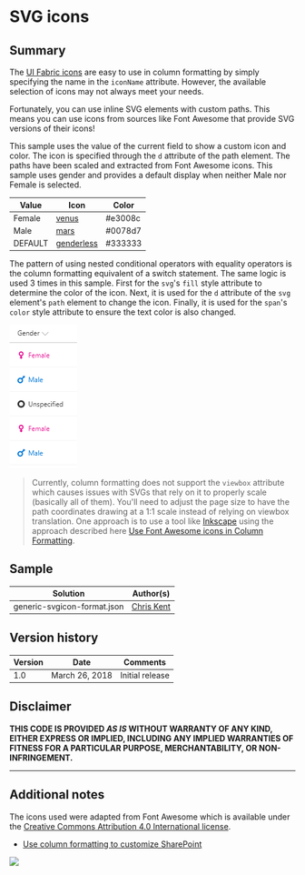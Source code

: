 # SVG icons

## Summary
The [UI Fabric icons](https://developer.microsoft.com/en-us/fabric#/styles/icons) are easy to use in column formatting by simply specifying the name in the `iconName` attribute. However, the available selection of icons may not always meet your needs.

Fortunately, you can use inline SVG elements with custom paths. This means you can use icons from sources like Font Awesome that provide SVG versions of their icons!

This sample uses the value of the current field to show a custom icon and color. The icon is specified through the `d` attribute of the path element. The paths have been scaled and extracted from Font Awesome icons. This sample uses gender and provides a default display when neither Male nor Female is selected.

|Value|Icon|Color|
|---|---|---|
|Female|[venus](https://fontawesome.com/icons/venus?style=solid)|#e3008c|
|Male|[mars](https://fontawesome.com/icons/mars?style=solid)|#0078d7|
|DEFAULT|[genderless](https://fontawesome.com/icons/genderless?style=solid)|#333333|

The pattern of using nested conditional operators with equality operators is the column formatting equivalent of a switch statement. The same logic is used 3 times in this sample. First for the `svg`'s `fill` style attribute to determine the color of the icon. Next, it is used for the `d` attribute of the `svg` element's `path` element to change the icon. Finally, it is used for the `span`'s `color` style attribute to ensure the text color is also changed.

![screenshot of the sample](./screenshot.png)

> Currently, column formatting does not support the `viewbox` attribute which causes issues with SVGs that rely on it to properly scale (basically all of them). You'll need to adjust the page size to have the path coordinates drawing at a 1:1 scale instead of relying on viewbox translation. One approach is to use a tool like [Inkscape](https://inkscape.org/en/release/) using the approach described here [Use Font Awesome icons in Column Formatting](https://thechriskent.com/2018/03/25/use-font-awesome-icons-in-column-formatting/).

## Sample

Solution|Author(s)
--------|---------
generic-svgicon-format.json | [Chris Kent](https://twitter.com/thechriskent)

## Version history

Version|Date|Comments
-------|----|--------
1.0|March 26, 2018|Initial release

## Disclaimer
**THIS CODE IS PROVIDED *AS IS* WITHOUT WARRANTY OF ANY KIND, EITHER EXPRESS OR IMPLIED, INCLUDING ANY IMPLIED WARRANTIES OF FITNESS FOR A PARTICULAR PURPOSE, MERCHANTABILITY, OR NON-INFRINGEMENT.**

---

## Additional notes

The icons used were adapted from Font Awesome which is available under the [Creative Commons Attribution 4.0 International license](https://fontawesome.com/license).

- [Use column formatting to customize SharePoint](https://docs.microsoft.com/en-us/sharepoint/dev/declarative-customization/column-formatting#me)

<img src="https://telemetry.sharepointpnp.com/sp-dev-column-formatting/samples/generic-svgicon-format" />